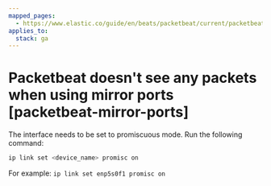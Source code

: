 ```yaml
---
mapped_pages:
  - https://www.elastic.co/guide/en/beats/packetbeat/current/packetbeat-mirror-ports.html
applies_to:
  stack: ga
---
```


# Packetbeat doesn't see any packets when using mirror ports [packetbeat-mirror-ports]

The interface needs to be set to promiscuous mode. Run the following command:

```sh
ip link set <device_name> promisc on
```

For example: `ip link set enp5s0f1 promisc on`

